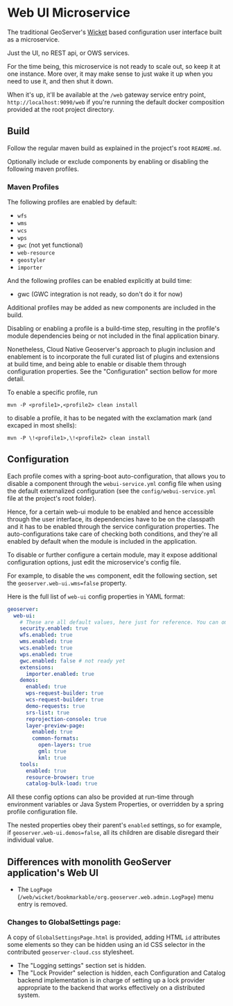 # Web UI Microservice

The traditional GeoServer's [Wicket](https://wicket.apache.org/) based configuration user interface built as a microservice.

Just the UI, no REST api, or OWS services.

For the time being, this microservice is not ready to scale out, so keep it at one instance. More over, it may make sense to
just wake it up when you need to use it, and then shut it down.

When it's up, it'll be available at the `/web` gateway service entry point, `http://localhost:9090/web`
if you're running the default docker composition provided at the root project directory.

## Build

Follow the regular maven build as explained in the project's root `README.md`.

Optionally include or exclude components by enabling or disabling the following maven profiles.

### Maven Profiles

The following profiles are enabled by default:

* `wfs`
* `wms`
* `wcs`
* `wps`
* `gwc` (not yet functional)
* `web-resource`
* `geostyler`
* `importer`

And the following profiles can be enabled explicitly at build time:

* gwc (GWC integration is not ready, so don't do it for now)

Additional profiles may be added as new components are included in the build.

Disabling or enabling a profile is a build-time step, resulting in the profile's
module dependencies being or not included in the final application binary.

Nonetheless, Cloud Native Geoserver's approach to plugin inclusion and enablement
is to incorporate the full curated list of plugins and extensions at build time,
and being able to enable or disable them through configuration properties. See the
"Configuration" section bellow for more detail.

To enable a specific profile, run 

    mvn -P <profile1>,<profile2> clean install

to disable a profile, it has to be negated with the exclamation mark (and excaped in most shells): 

    mvn -P \!<profile1>,\!<profile2> clean install


## Configuration

Each profile comes with a spring-boot auto-configuration, that allows you to disable a component
through the `webui-service.yml` config file when using the default externalized configuration
(see the `config/webui-service.yml` file at the project's root folder).

Hence, for a certain web-ui module to be enabled and hence accessible through the user interface,
its dependencies have to be on the classpath and it has to be enabled through the service configuration
properties. The auto-configurations take care of checking both conditions, and they're all enabled
by default when the module is included in the application.

To disable or further configure a certain module, may it expose additional configuration options,
just edit the microservice's config file. 

For example, to disable the `wms` component, edit the following section,
set the `geoserver.web-ui.wms=false` property.

Here is the full list of `web-ui` config properties in YAML format:

```yaml
geoserver:
  web-ui:
    # These are all default values, here just for reference. You can omit them and add only the ones to disable or further configure
    security.enabled: true
    wfs.enabled: true
    wms.enabled: true
    wcs.enabled: true
    wps.enabled: true
    gwc.enabled: false # not ready yet
    extensions:
      importer.enabled: true
    demos:
      enabled: true
      wps-request-builder: true
      wcs-request-builder: true
      demo-requests: true
      srs-list: true
      reprojection-console: true
      layer-preview-page:
        enabled: true
        common-formats:
          open-layers: true
          gml: true
          kml: true
    tools:
      enabled: true
      resource-browser: true
      catalog-bulk-load: true
```

All these config options can also be provided at run-time through environment variables or Java System Properties, or overridden by a spring profile configuration file. 

The nested properties obey their parent's `enabled` settings, so for example, if `geoserver.web-ui.demos=false`, all its children are disable disregard their individual value.

## Differences with monolith GeoServer application's Web UI

- The `LogPage` (`/web/wicket/bookmarkable/org.geoserver.web.admin.LogPage`) menu entry is removed.

### Changes to GlobalSettings page:

A copy of `GlobalSettingsPage.html` is provided, adding HTML `id` attributes some elements
so they can be hidden using an id CSS selector in the contributed `geoserver-cloud.css` stylesheet.

- The "Logging settings" section set is hidden.
- The "Lock Provider" selection is hidden, each Configuration and Catalog backend implementation is in charge of
setting up a lock provider appropriate to the backend that works effectively on a distributed system.

